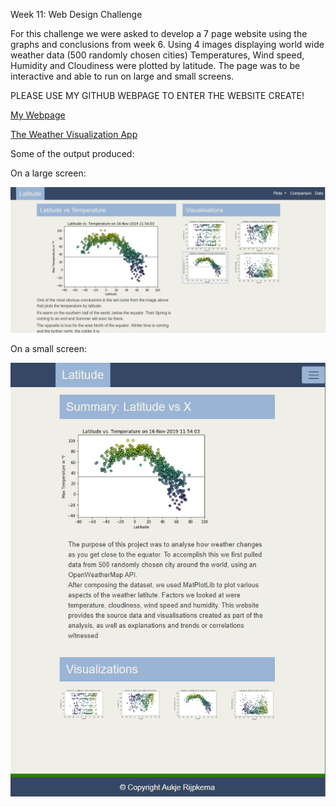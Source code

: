 Week 11: Web Design Challenge

For this challenge we were asked to develop a 7 page website using the graphs and conclusions from week 6.
Using 4 images displaying world wide weather data (500 randomly chosen cities) Temperatures, Wind speed, Humidity and Cloudiness were plotted by latitude. The page was to be interactive and able to run on large and small screens.

PLEASE USE MY GITHUB WEBPAGE TO ENTER THE WEBSITE CREATE!

[My Webpage](https://dutchds.github.io/)

[The Weather Visualization App](https://dutchds.github.io/WebVisualizations/landing.html)

Some of the output produced:

On a large screen:

![Large_screen.png](Images/Large_screen.png) 

On a small screen:

![Small_screen.png](Images/Small_screen.png) 